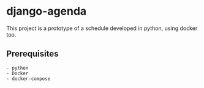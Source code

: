 # django-agenda

This project is a prototype of a schedule developed in python, using docker too.

## Prerequisites

```
- python
- Docker
- docker-compose
```
